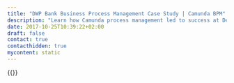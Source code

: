 ```yaml
---
title: "DWP Bank Business Process Management Case Study | Camunda BPM"
description: "Learn how Camunda process management led to success at Deutsche WertpapierService Bank AG. Camunda is the leader for workflow automation & business process management. Get your 30 day trial today. "
date: 2017-10-25T10:39:22+02:00
draft: false
contact: true
contacthidden: true
mycontent: static
---
```

{{<case-study-single
company="Deutsche WertpapierService Bank AG (dwpbank)"
companydescription="<p>Deutsche WertpapierService Bank AG (dwpbank) is the leading securities settlement service provider for Germany’s financial market. With 1,500 member banks in total, more than 75% of all German banks use dwpbank’s securities settlement processes and systems.</p>"
customerquote="<p><q>In the context of renewing our core system we have decided to enable new potential by introducing a BPM platform. The decision to take Camunda BPM has proven to be the right one regarding our special aims. The engine was integrated into our system with little effort and since then runs unobtrusively and without any problems. If we did encounter a problem, no matter if of technical or contractual nature, it was solved fast and customer-oriented by Camunda. The development of the necessary knowledge was also very competently supported. Especially our experience in how Camunda met our individual needs and wishes, was very positive (consulting, finding appointments for bug fixing, or contract terms). Thus we were able to concentrate on the aspects of introducing BPMN processes and changing the development process instead of investing unnecessary energy in coordination and technology with a new service provider.</q></p>-Dirk Schaube, Applications"
teaser=""
usecase=""
videolink=""
logo="//images.ctfassets.net/vpidbgnakfvf/1QIovaABzCAgic6yOwo2e0/20a343092761a883d1e3befb110f08a2/dwp-bank.svg"
pdf=""
thumbnail="">}}